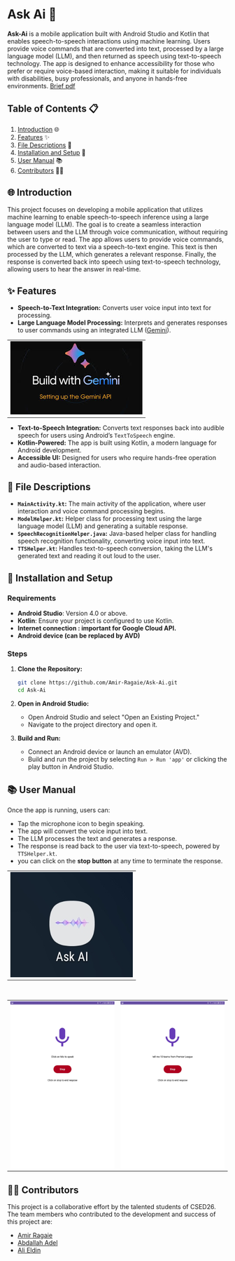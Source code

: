 # Ask Ai **🤖**

**Ask-Ai** is a mobile application built with Android Studio and Kotlin that enables speech-to-speech interactions using machine learning. Users provide voice commands that are converted into text, processed by a large language model (LLM), and then returned as speech using text-to-speech technology. The app is designed to enhance accessibility for those who prefer or require voice-based interaction, making it suitable for individuals with disabilities, busy professionals, and anyone in hands-free environments.
[Brief pdf](assets/Brief.pdf)

## **Table of Contents 📋**

1. [Introduction](#-introduction)  🌐
2. [Features](#-features) ✨
3. [File Descriptions](#-file-descriptions) **📂**
4. [Installation and Setup](#-installation-and-setup) **🔧**
5. [User Manual](#-user-manual)  📚
6. [Contributors](#-contributors) 👨‍💻

## 🌐 Introduction

This project focuses on developing a mobile application that utilizes machine learning to enable speech-to-speech inference using a large language model (LLM). The goal is to create a seamless interaction between users and the LLM through voice communication, without requiring the user to type or read. The app allows users to provide voice commands, which are converted to text via a speech-to-text engine. This text is then processed by the LLM, which generates a relevant response. Finally, the response is converted back into speech using text-to-speech technology, allowing users to hear the answer in real-time.

## ✨ Features

- **Speech-to-Text Integration:** Converts user voice input into text for processing.
- **Large Language Model Processing:** Interprets and generates responses to user commands using an integrated LLM ([Gemini](https://gemini.google.com/app)).

<table align="center">
    <tr>
        <td><img src="assets/Gemini.jpeg" alt="Gemini" /></td>
    </tr>
</table>

- **Text-to-Speech Integration:** Converts text responses back into audible speech for users using Android’s `TextToSpeech` engine.
- **Kotlin-Powered:** The app is built using Kotlin, a modern language for Android development.
- **Accessible UI:** Designed for users who require hands-free operation and audio-based interaction.

## **📂** File Descriptions

- **`MainActivity.kt`:** The main activity of the application, where user interaction and voice command processing begins.
- **`ModelHelper.kt`:** Helper class for processing text using the large language model (LLM) and generating a suitable response.
- **`SpeechRecognitionHelper.java`:** Java-based helper class for handling speech recognition functionality, converting voice input into text.
- **`TTSHelper.kt`:** Handles text-to-speech conversion, taking the LLM's generated text and reading it out loud to the user.

## **🔧** Installation and Setup

### Requirements

- **Android Studio**: Version 4.0 or above.
- **Kotlin**: Ensure your project is configured to use Kotlin.
- **Internet connection : important for Google Cloud API.**
- **Android device (can be replaced by AVD)**

### Steps

1. **Clone the Repository:**
    
    ```bash
    git clone https://github.com/Amir-Ragaie/Ask-Ai.git
    cd Ask-Ai
    
    ```
    
2. **Open in Android Studio:**
    - Open Android Studio and select "Open an Existing Project."
    - Navigate to the project directory and open it.
3. **Build and Run:**
    - Connect an Android device or launch an emulator (AVD).
    - Build and run the project by selecting `Run > Run 'app'` or clicking the play button in Android Studio.

## 📚 User Manual

Once the app is running, users can:

- Tap the microphone icon to begin speaking.
- The app will convert the voice input into text.
- The LLM processes the text and generates a response.
- The response is read back to the user via text-to-speech, powered by `TTSHelper.kt`.
- you can click on the **stop button** at any time to terminate the response.

<table align="center">
    <tr>
        <td><img src="assets/icon.jpg" alt="icon" /></td>
    </tr>
</table>
<br>

<!-- put 2 images next to each other -->
<table align="center">
    <tr>
        <td><img src="assets/img1.jpg" alt="img1" /></td>
        <td><img src="assets/img2.jpg" alt="img2" /></td>
    </tr>
</table>

## 👨‍💻 Contributors

This project is a collaborative effort by the talented students of CSED26. The team members who contributed to the development and success of this project are:

- [Amir Ragaie](https://github.com/Amir-Ragaie)
- [Abdallah Adel](https://github.com/abdallahadel667)
- [Ali Eldin](Aly-El-Din)